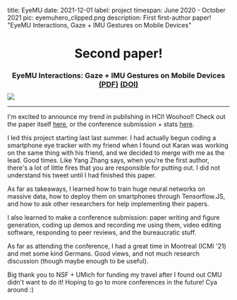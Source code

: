 title: EyeMU
date: 2021-12-01
label: project
timespan: June 2020 - October 2021
pic: eyemuhero_clipped.png
description: First first-author paper! "EyeMU Interactions, Gaze + IMU Gestures on Mobile Devices"

<h1 style="text-align:center;"> Second paper! </h1>

<h3 style="text-align:center; margin-bottom:0px;" >
	EyeMU Interactions: Gaze + IMU Gestures on Mobile Devices
	<a href="{{ url_for('static',filename='ICMI_EyeMU.pdf') }}" target="_blank">(PDF)</a> 
	<a href="https://dl.acm.org/doi/abs/10.1145/3462244.3479938" target="_blank">(DOI)</a> 
</h3>
<img style="margin-top:10px;" class="d-block mx-auto" src="{{ url_for('static',filename='eyemuhero.png') }}"/>
<hr>

I'm excited to announce my trend in publishing in HCI! Woohoo!! Check out the paper itself <a href="https://dl.acm.org/doi/abs/10.1145/3462244.3479938" target="_blank">here</a>, or the conference submission + stats <a href="https://dl.acm.org/doi/abs/10.1145/3462244.3479938" target="_blank">here</a>.

I led this project starting last last summer. I had actually begun coding a smartphone eye tracker with my friend when I found out Karan was working on the same thing with his friend, and we decided to merge with me as the lead. Good times. Like Yang Zhang says, when you're the first author, there's a lot of little fires that you are responsible for putting out. I did not understand his tweet until I had finished this paper. 

As far as takeaways, I learned how to train huge neural networks on massive data, how to deploy them on smartphones through Tensorflow.JS, and how to ask other researchers for help implementing their papers. 

I also learned to make a conference submission: paper writing and figure generation, coding up demos and recording me using them, video editing software, responding to peer reviews, and the bureaucratic stuff.

As far as attending the conference, I had a great time in Montreal (ICMI '21) and met some kind Germans. Good views, and not much research discussion (though maybe enough to be useful).


Big thank you to NSF + UMich for funding my travel after I found out CMU didn't want to do it! Hoping to go to more conferences in the future! Cya around :)
